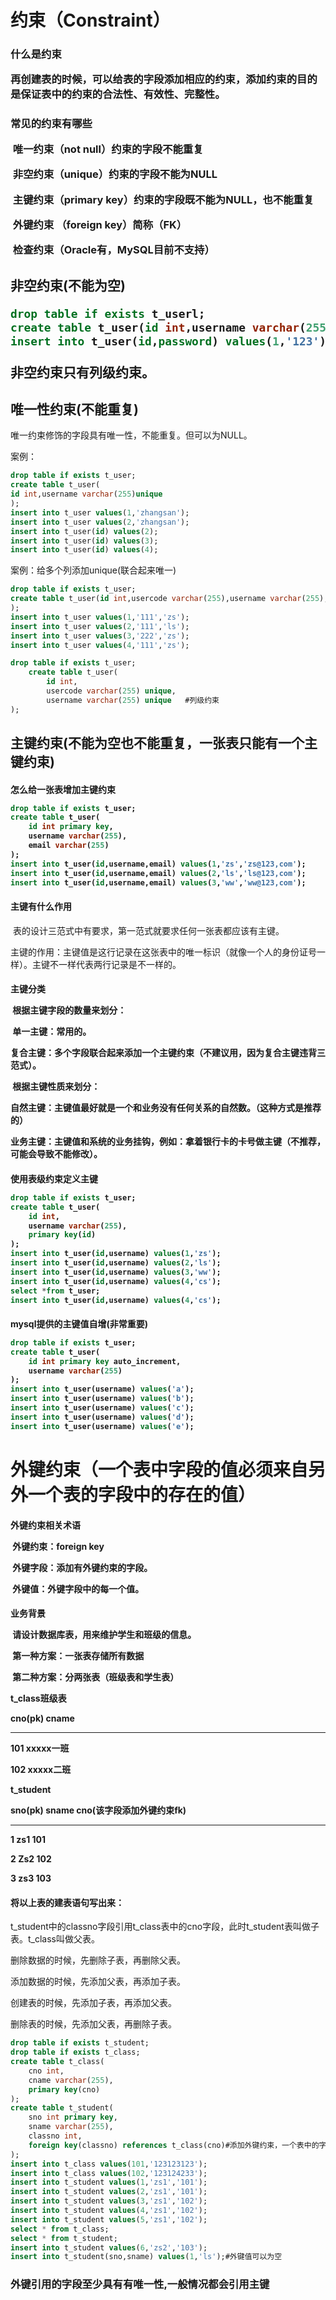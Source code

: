 <h1>约束（Constraint）

<h3>什么是约束

​			再创建表的时候，可以给表的字段添加相应的约束，添加约束的目的是保证表中的约束的合法性、有效性、完整性。

<h3>常见的约束有哪些

​			唯一约束（not null）约束的字段不能重复

​			非空约束（unique）约束的字段不能为NULL

​			主键约束（primary key）约束的字段既不能为NULL，也不能重复

​			外键约束 （foreign key）简称（FK）

​			检查约束（Oracle有，MySQL目前不支持）

<h2>非空约束(不能为空)


```sql	
drop table if exists t_userl;
create table t_user(id int,username varchar(255) not null,password varchar(255));
insert into t_user(id,password) values(1,'123');#错误代号1
```

非空约束只有列级约束。



<h2>
    唯一性约束(不能重复)
</h2>

唯一约束修饰的字段具有唯一性，不能重复。但可以为NULL。

案例：

```sql
drop table if exists t_user;
create table t_user(
id int,username varchar(255)unique
);
insert into t_user values(1,'zhangsan');
insert into t_user values(2,'zhangsan');
insert into t_user(id) values(2);
insert into t_user(id) values(3);
insert into t_user(id) values(4);
```

案例：给多个列添加unique(联合起来唯一)

```sql
drop table if exists t_user;
create table t_user(id int,usercode varchar(255),username varchar(255),unique(usercode,username)#username和usercode联合起来不能重复,表级约束.
);
insert into t_user values(1,'111','zs');
insert into t_user values(2,'111','ls');
insert into t_user values(3,'222','zs');
insert into t_user values(4,'111','zs');
```

```sql
drop table if exists t_user;
	create table t_user(
        id int,
        usercode varchar(255) unique,
        username varchar(255) unique   #列级约束
);
```



<h2>主键约束(不能为空也不能重复，一张表只能有一个主键约束)


<h4>怎么给一张表增加主键约束

```sql
drop table if exists t_user;
create table t_user(
    id int primary key,
    username varchar(255),
    email varchar(255)
);
insert into t_user(id,username,email) values(1,'zs','zs@123,com');
insert into t_user(id,username,email) values(2,'ls','ls@123,com');
insert into t_user(id,username,email) values(3,'ww','ww@123,com');
```

<h4>主键有什么作用
</h4>

​	表的设计三范式中有要求，第一范式就要求任何一张表都应该有主键。

​	主键的作用：主键值是这行记录在这张表中的唯一标识（就像一个人的身份证号一样）。主键不一样代表两行记录是不一样的。

<h4>主键分类

​	根据主键字段的数量来划分：

​			单一主键：常用的。

​			复合主键：多个字段联合起来添加一个主键约束（不建议用，因为复合主键违背三范式）。

​	根据主键性质来划分：

​			自然主键：主键值最好就是一个和业务没有任何关系的自然数。（这种方式是推荐的）

​			业务主键：主键值和系统的业务挂钩，例如：拿着银行卡的卡号做主键（不推荐，可能会导致不能修改）。

<h4>使用表级约束定义主键

```sql
drop table if exists t_user;
create table t_user(
	id int,
    username varchar(255),
    primary key(id)
);
insert into t_user(id,username) values(1,'zs');
insert into t_user(id,username) values(2,'ls');
insert into t_user(id,username) values(3,'ww');
insert into t_user(id,username) values(4,'cs');
select *from t_user;
insert into t_user(id,username) values(4,'cs');
```

<h4>mysql提供的主键值自增(非常重要)

```sql
drop table if exists t_user;
create table t_user(
	id int primary key auto_increment,
    username varchar(255)
);
insert into t_user(username) values('a');
insert into t_user(username) values('b');
insert into t_user(username) values('c');
insert into t_user(username) values('d');
insert into t_user(username) values('e');
```

<h1>外键约束（一个表中字段的值必须来自另外一个表的字段中的存在的值）

<h4>外键约束相关术语

​	外键约束：foreign key

​	外键字段：添加有外键约束的字段。

​	外键值：外键字段中的每一个值。

<h4>业务背景

​	请设计数据库表，用来维护学生和班级的信息。

​	第一种方案：一张表存储所有数据

​	第二种方案：分两张表（班级表和学生表）

t_class班级表

cno(pk) 					cname

----------------------

101 							xxxxx一班

102							 xxxxx二班



t_student

sno(pk)					sname			cno(该字段添加外键约束fk)

---

1								zs1				101

2								Zs2				102

3								zs3 			   103

<h4>将以上表的建表语句写出来：
</h4>

t_student中的classno字段引用t_class表中的cno字段，此时t_student表叫做子表。t_class叫做父表。

删除数据的时候，先删除子表，再删除父表。

添加数据的时候，先添加父表，再添加子表。

创建表的时候，先添加子表，再添加父表。

删除表的时候，先添加父表，再删除子表。

```sql
drop table if exists t_student;
drop table if exists t_class;
create table t_class(
	cno int,
    cname varchar(255),
    primary key(cno)
);
create table t_student(
	sno int primary key,
    sname varchar(255),
    classno int,
    foreign key(classno) references t_class(cno)#添加外键约束，一个表中的字段引用表中另一个字段
);
insert into t_class values(101,'123123123');
insert into t_class values(102,'123124233');
insert into t_student values(1,'zs1','101');
insert into t_student values(2,'zs1','101');
insert into t_student values(3,'zs1','102');
insert into t_student values(4,'zs1','102');
insert into t_student values(5,'zs1','102');
select * from t_class;
select * from t_student;
insert into t_student values(6,'zs2','103');
insert into t_student(sno,sname) values(1,'ls');#外键值可以为空
```



<h3>外键引用的字段至少具有有唯一性,一般情况都会引用主键

